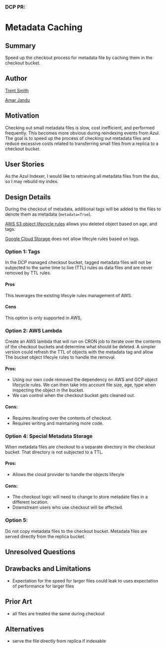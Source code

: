 ### DCP PR:
# Metadata Caching
## Summary
Speed up the checkout process for metadata file by caching them in the checkout bucket.
## Author

[Trent Smith](mailto:tsmith12@ucsc.edu)

[Amar Jandu](mailto:ajandu@ucsc.edu)

## Motivation

Checking out small metadata files is slow, cost inefficient, and performed frequently. 
This becomes more obvious during reindexing events from Azul. The goal is to speed up the process of 
checking out metadata files and reduce excessive costs related to transferring small files from a 
replica to a checkout bucket.

## User Stories

As the Azul Indexer, I would like to retrieving all metadata files from the dss, so I may rebuild my index.

## Design Details
 During the checkout of metadata, additional tags will be added to the files to denote them as metadata (`metadata=True`).
 
 [AWS S3 object lifecycle rules](https://docs.aws.amazon.com/AmazonS3/latest/dev/intro-lifecycle-rules.html) 
 allows you deleted object based on age, and tags.
 
 [Google Cloud Storage](https://cloud.google.com/storage/docs/lifecycle) does not allow lifecyle rules based on tags.
  
 ### Option 1: Tags
  In the DCP managed checkout bucket, tagged metadata files will not be subjected to the same time to live (TTL) rules as data 
  files and are never removed by TTL rules.
  
  #### Pros
  This leverages the existing lifecyle rules management of AWS.
  
  #### Cons
  This option is only supported in AWS, 
 
 ### Option 2: AWS Lambda
 Create an AWS lambda that will run on CRON job to iterate over the contents of the checkout buckets and determine 
 what should be deleted. A simpler version could refresh the TTL of objects with the metadata tag and allow The bucket
 object lifecyle rules to handle the removal.
 
 #### Pros:
 * Using our own code removed the dependency on AWS and GCP object lifecycle rules. We can then take into account file 
   size, age, type when inspecting the object in the bucket.
 * We can control when the checkout bucket gets cleaned out.
 
 
 #### Cons:
 * Requires iterating over the contents of checkout.
 * Requires writing and maintaining more code.
 
 ### Option 4: Special Metadata Storage
 When metadata files are checkout to a separate directory in the checkout bucket. That directory is not subjected to
 a TTL.
 
 #### Pros:
 * Allows the cloud provider to handle the objects lifecyle

 #### Cons:
 * The checkout logic will need to change to store metadate files in a different location.
 * Downstream users who use checkout will be affected.


 ### Option 5:
 Do not copy metadata files to the checkout bucket. Metadata files are served directly from the replica bucket.

## Unresolved Questions


## Drawbacks and Limitations

* Expectation for the speed for larger files could leak to uses expectation of performance for larger files

## Prior Art 

* all files are treated the same during checkout

## Alternatives
* serve the file directly from replica if indexable